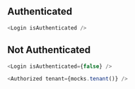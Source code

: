 
## Authenticated 


```js
<Login isAuthenticated />
```

## Not Authenticated 


```js
<Login isAuthenticated={false} />
```

```js
<Authorized tenant={mocks.tenant()} />
```
